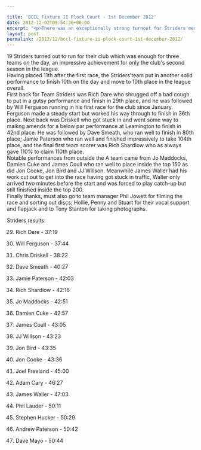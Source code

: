 ```yaml
---

title: 'BCCL Fixture II Plock Court - 1st December 2012'
date: 2012-12-02T09:54:36+00:00
excerpt: "<p>There was an exceptionally strong turnout for Striders'men in the second Birmingham League Fixture at a muddy Plock Court on Saturday..</p>"
layout: post
permalink: /2012/12/bccl-fixture-ii-plock-court-1st-december-2012/
---
```

19 Striders turned out to run for their club which was enough for three teams on the day, an impressive achievement for only the club's second season in the league.  
Having placed 11th after the first race, the Striders'team put in another solid performance to finish 10th on the day and move to 10th place in the league overall.  
First back for Team Striders was Rich Dare who shrugged off a bad cough to put in a gutsy performance and finish in 29th place, and he was followed by Will Ferguson running in his first race for the club since January. Ferguson made a steady start but worked his way through to finish in 36th place. Next back was Driskell who got stuck in and went some way to maikng amends for a below par performance at Leamington to finish in 42nd place. He was followed by Dave Smeath, who ran well to finish in 80th place; Jamie Paterson who ran well and finished impressively to take 104th place, and the final first team scorer was Rich Shardlow who as always gave 110% to claim 110th place.  
Notable performances from outside the A team came from Jo Maddocks, Damien Cuke and James Coull who ran well to place inside the top 150 as did Jon Cooke, Jon Bird and JJ Willson. Meanwhile James Waller had his work cut out to get into the race having got stuck in traffic, Waller only arrived two minutes before the start and was forced to play catch-up but still finished inside the top 200.  
Finally thanks, must also go to team manager Phil Jowett for filming the race and sorting out discs; Hollie, Penny and Stuart for their vocal support and flapjack and to Tony Stanton for taking photographs.

Striders results:

29) Rich Dare - 37:19

36) Will Ferguson - 37:44

42) Chris Driskell - 38:22

80) Dave Smeath - 40:27

104) Jamie Paterson - 42:03

110) Rich Shardlow - 42:16

123) Jo Maddocks - 42:51

126) Damien Cuke - 42:57

131) James Coull - 43:05

139) JJ Willson - 43:23

143) Jon Bird - 43:35

144) Jon Cooke - 43:36

160) Joel Freeland - 45:00

177) Adam Cary - 46:27

180) James Waller - 47:03

199) Phil Lauder - 50:11

200) Stephen Hucker - 50:29

202) Andrew Paterson - 50:42

203) Dave Mayo - 50:44
